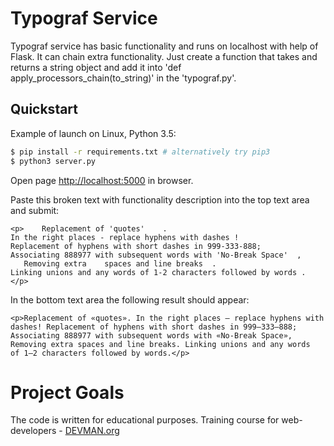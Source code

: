 # Typograf Service

Typograf service has basic functionality and runs on localhost with help of Flask.
It can chain extra functionality. Just create a function that takes and returns a string object and add it into 'def apply_processors_chain(to_string)' in the 'typograf.py'.

## Quickstart

Example of launch on Linux, Python 3.5:

```bash
$ pip install -r requirements.txt # alternatively try pip3
$ python3 server.py
```

Open page [http://localhost:5000](http://localhost:5000) in browser.

Paste this broken text with functionality description into the top text area and submit:
```
<p>    Replacement of 'quotes'    .
In the right places - replace hyphens with dashes !
Replacement of hyphens with short dashes in 999-333-888;
Associating 888977 with subsequent words with 'No-Break Space'  ,
   Removing extra    spaces and line breaks  .  
Linking unions and any words of 1-2 characters followed by words .  </p>
```
In the bottom text area the following result should appear:

```
<p>Replacement of «quotes». In the right places — replace hyphens with dashes! Replacement of hyphens with short dashes in 999–333–888; Associating 888977 with subsequent words with «No-Break Space», Removing extra spaces and line breaks. Linking unions and any words of 1–2 characters followed by words.</p>
```

# Project Goals

The code is written for educational purposes. Training course for web-developers - [DEVMAN.org](https://devman.org)

